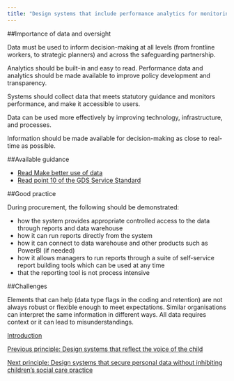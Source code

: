 ```yaml
---
title: "Design systems that include performance analytics for monitoring"
---
```


##Importance of data and oversight

Data must be used to inform decision-making at all levels (from frontline workers, to strategic planners) and across the safeguarding partnership.

Analytics should be built-in and easy to read. Performance data and analytics should be made available to improve policy development and transparency.

Systems should collect data that meets statutory guidance and monitors performance, and make it accessible to users.

Data can be used more effectively by improving technology, infrastructure, and processes.

Information should be made available for decision-making as close to real-time as possible. 

##Available guidance

* [Read Make better use of data](https://www.gov.uk/guidance/make-better-use-of-data)
* [Read point 10 of the GDS Service Standard](https://www.gov.uk/service-manual/service-standard/point-10-define-success-publish-performance-data)

##Good practice

During procurement, the following should be demonstrated:

* how the system provides appropriate controlled access to the data through reports and data warehouse
* how it can run reports directly from the system
* how it can connect to data warehouse and other products such as PowerBI (if needed)
* how it allows managers to run reports through a suite of self-service report building tools which can be used at any time
* that the reporting tool is not process intensive

##Challenges 

Elements that can help (data type flags in the coding and retention) are not always robust or flexible enough to meet expectations. Similar organisations can interpret the same information in different ways. All data requires context or it can lead to misunderstandings.

[Introduction](/index)

[Previous principle: Design systems that reflect the voice of the child](/principle-5)

[Next principle: Design systems that secure personal data without inhibiting children’s social care practice](/principle-7)
